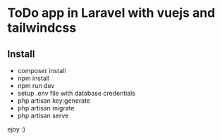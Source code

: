 # ToDo app in Laravel with vuejs and tailwindcss

## Install

- composer install
- npm install
- npm run dev
- setup .env file with database credentials
- php artisan key:generate
- php artisan migrate
- php artisan serve

ejoy :)
